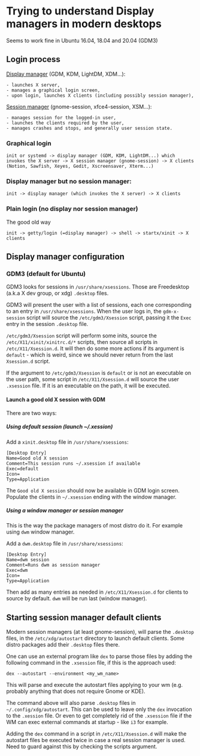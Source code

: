 # Trying to understand Display managers in modern desktops
Seems to work fine in Ubuntu 16.04, 18.04 and 20.04 (GDM3)

## Login process

[Display manager](https://en.wikipedia.org/wiki/X_display_manager) (GDM, KDM, LightDM, XDM...):

    - launches X server,
    - manages a graphical login screen,
    - upon login, launches X clients (including possibly session manager),

[Session manager](https://en.wikipedia.org/wiki/X_session_manager) (gnome-session, xfce4-session, XSM...):

    - manages session for the logged-in user,
    - launches the clients required by the user,
    - manages crashes and stops, and generally user session state.

### Graphical login
```
init or systemd -> display manager (GDM, KDM, LightDM...) which invokes the X server -> X session manager (gnome-session) -> X clients (Notion, Sawfish, Xeyes, Gedit, Xscreensaver, Xterm...)
```

### Display manager but no session manager:
```
init -> display manager (which invokes the X server) -> X clients
```

### Plain login (no display nor session manager)

The good old way

```
init -> getty/login (=display manager) -> shell -> startx/xinit -> X clients
```

## Display manager configuration

### GDM3 (default for Ubuntu)
GDM3 looks for sessions in `/usr/share/xsessions`. Those are Freedesktop (a.k.a X dev group, or xdg) `.desktop` files.

GDM3 will present the user with a list of sessions, each one corresponding to an entry in `/usr/share/xsessions`. When the user logs in, the `gdm-x-session` script will source the `/etc/gdm3/Xsession` script, passing it the `Exec` entry in the session `.desktop` file.

`/etc/gdm3/Xsession` script will perform some inits, source the `/etc/X11/xinit/xinitrc.d/*` scripts, then source all scripts in `/etc/X11/Xsession.d`. It will then do some more actions if its argument is `default` - which is weird, since we should never return from the last `Xsession.d` script.

If the argument to `/etc/gdm3/Xsession` is `default` or is not an executable on the user path, some script in `/etc/X11/Xsession.d` will source the user `.xsession` file. If it is an executable on the path, it will be executed.

#### Launch a good old X session with GDM
There are two ways:

##### Using default session (launch ~/.xession)
Add a `xinit.desktop` file in `/usr/share/xsessions`:
```
[Desktop Entry]
Name=Good old X session
Comment=This session runs ~/.xsession if available
Exec=default
Icon=
Type=Application
```

The `Good old X session` should now be available in GDM login screen. Populate the clients in `~/.xsession` ending with the window manager.

##### Using a window manager or session manager
This is the way the package managers of most distro do it. For example using `dwm` window manager.

Add a `dwm.desktop` file in `/usr/share/xsessions`:
```
[Desktop Entry]
Name=dwm session
Comment=Runs dwm as session manager
Exec=dwm
Icon=
Type=Application
```

Then add as many entries as needed in `/etc/X11/Xsession.d` for clients to source by default. `dwm` will be run last (window manager).

## Starting session manager default clients

Modern session managers (at least gnome-session), will parse the `.desktop` files, in the `/etc/xdg/autostart` directory to launch default clients. Some distro packages add their `.desktop` files there.

One can use an external program like `dex` to parse those files by adding the following command in the `.xsession` file, if this is the approach used:

`dex --autostart --environment <my_wm_name>`

This will parse and execute the autostart files applying to your wm (e.g. probably anything that does not require Gnome or KDE).

The command above will also parse `.desktop` files in `~/.config/xdg/autostart`. This can be used to leave only the `dex` invocation to the `.xession` file. Or even to get completely rid of the `.xsession` file if the WM can exec external commands at startup - like `i3` for example.

Adding the `dex` command in a script in `/etc/X11/Xsession.d` will make the autostart files be executed twice in case a real session manager is used. Need to guard against this by checking the scripts argument.

